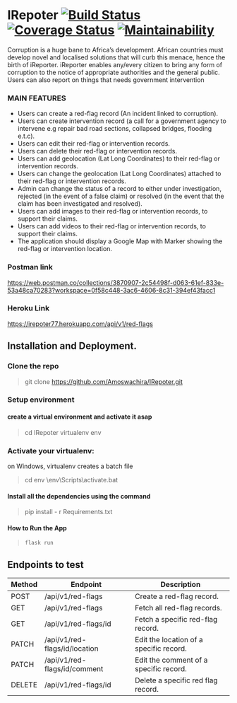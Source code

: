 # IRepoter [![Build Status](https://travis-ci.org/Amoswachira/IRepoter.svg?branch=ft-patch-location-comment-%23162341392)](https://travis-ci.org/Amoswachira/IRepoter) [![Coverage Status](https://coveralls.io/repos/github/Amoswachira/IRepoter/badge.svg?branch=ft-patch-location-comment-%23162341392)](https://coveralls.io/github/Amoswachira/IRepoter?branch=ft-patch-location-comment-%23162341392) [![Maintainability](https://api.codeclimate.com/v1/badges/9debc84167f58e9232c4/maintainability)](https://codeclimate.com/github/Amoswachira/IRepoter/maintainability)
Corruption is a huge bane to Africa’s development. African countries must develop novel and localised solutions that will curb this menace, hence the birth of iReporter. iReporter enables any/every citizen to bring any form of corruption to the notice of appropriate authorities and the general public. Users can also report on things that needs government intervention

### MAIN FEATURES

- Users can create a red-flag record (An incident linked to corruption).
- Users can create intervention record (a call for a government agency to intervene e.g repair bad road sections, collapsed bridges, flooding e.t.c).
- Users can edit their red-flag or intervention records.
- Users can delete their red-flag or intervention records.
- Users can add geolocation (Lat Long Coordinates) to their red-flag or intervention records.
- Users can change the geolocation (Lat Long Coordinates) attached to their red-flag or intervention records.
- Admin can change the status of a record to either under investigation, rejected (in the event of a false claim) or resolved (in the event that the claim has been investigated and resolved).
- Users can add images to their red-flag or intervention records, to support their claims.
- Users can add videos to their red-flag or intervention records, to support their claims.
- The application should display a Google Map with Marker showing the red-flag or intervention location.

### Postman link
https://web.postman.co/collections/3870907-2c54498f-d063-61ef-833e-53a48ca70283?workspace=0f58c448-3ac6-4606-8c31-394ef43facc1

### Heroku Link
https://irepoter77.herokuapp.com/api/v1/red-flags

## Installation and Deployment.

### Clone the repo
 > git clone https://github.com/Amoswachira/IRepoter.git

### Setup environment

#### create a virtual environment and activate it asap
>cd IRepoter
>virtualenv env

### Activate your virtualenv:

on Windows, virtualenv creates a batch file
>cd env
>\env\Scripts\activate.bat

#### Install all the dependencies using the command
> pip install - r Requirements.txt

#### How to Run the App
> ```.env
> flask run


## Endpoints to test

| Method | Endpoint                                    | Description                                    |
| ------ | ------------------------------------------- | ---------------------------------------------- |
| POST   | /api/v1/red-flags                           | Create a red-flag record.                      |
| GET    | /api/v1/red-flags                           | Fetch all red-flag records.                    |
| GET    | /api/v1/red-flags/<red-flag-id>id             | Fetch a specific red-flag record.              |
| PATCH  | /api/v1/red-flags/<red-flag-id>id/location    | Edit the location of a specific record.        |
| PATCH  | /api/v1/red-flags/<red-flag-id>id/comment     | Edit the comment of a specific record.         |
| DELETE | /api/v1/red-flags/<red-flag-id>id             | Delete a specific red flag record.             |

